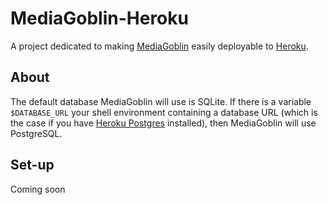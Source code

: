 # MediaGoblin-Heroku

A project dedicated to making [MediaGoblin](http://mediagoblin.org) easily deployable to [Heroku](http://heroku.com).

## About

The default database MediaGoblin will use is SQLite. If there is a variable `$DATABASE_URL` your shell environment containing a database URL (which is the case if you have [Heroku Postgres](https://postgres.heroku.com/) installed), then MediaGoblin will use PostgreSQL.

## Set-up

Coming soon
